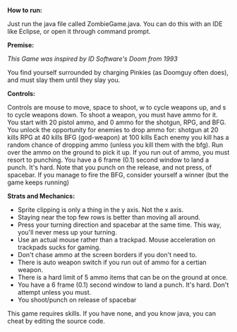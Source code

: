 __How to run:__

Just run the java file called ZombieGame.java. You can do this with an IDE like Eclipse, or open it through command prompt. 

__Premise:__

_This Game was inspired by ID Software's Doom from 1993_

You find yourself surrounded by charging Pinkies (as Doomguy often does), and must slay them until they slay you. 


__Controls:__

Controls are mouse to move, space to shoot, w to cycle weapons up, and s to cycle weapons down.
To shoot a weapon, you must have ammo for it. You start with 20 pistol ammo, and 0 ammo for the shotgun, RPG, and BFG.
You unlock the opportunity for enemies to drop ammo for:
	shotgun at 20 kills
	RPG at 40 kills 
	BFG (god-weapon) at 100 kills
Each enemy you kill has a random chance of dropping ammo (unless you kill them with the bfg). Run over the ammo on the ground to pick it up.
If you run out of ammo, you must resort to punching. You have a 6 frame (0.1) second window to land a punch. It's hard. Note that you punch on the release, and not press, of spacebar.
If you manage to fire the BFG, consider yourself a winner (but the game keeps running)

__Strats and Mechanics:__

- Sprite clipping is only a thing in the y axis. Not the x axis.
- Staying near the top few rows is better than moving all around.
- Press your turning direction and spacebar at the same time. This way, you'll never mess up your turning.
- Use an actual mouse rather than a trackpad. Mouse acceleration on trackpads sucks for gaming.
- Don't chase ammo at the screen borders if you don't need to.
- There is auto weapon switch if you run out of ammo for a certian weapon.
- There is a hard limit of 5 ammo items that can be on the ground at once. 
- You have a 6 frame (0.1) second window to land a punch. It's hard. Don't attempt unless you must.
- You shoot/punch on release of spacebar

This game requires skills. If you have none, and you know java, you can cheat by editing the source code.
